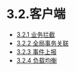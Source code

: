 # 3.2.客户端

* [3.2.1 业务拦截](3.2.1_biz_interceptor.md)
* [3.2.2 全局事务关联](3.2.2_global_tx_relation.md)
* [3.2.3 事件上报](3.2.3_report_event.md)
* [3.2.4 负载均衡](3.2.4_load_balance.md)
